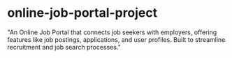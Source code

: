 # online-job-portal-project
"An Online Job Portal that connects job seekers with employers, offering features like job postings, applications, and user profiles. Built to streamline recruitment and job search processes."
